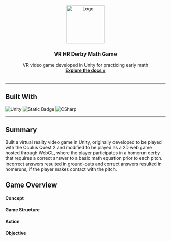 

<div align="center">
  <a href="https://github.com/othneildrew/Best-README-Template">
    <img src="https://images.vexels.com/media/users/3/316791/isolated/preview/7bd957a2f9ffe91e3b0d00609200041a-goose-holding-a-baseball-bat.png" alt="Logo" width="120" height="120">
  </a>

  <h3 align="center">VR HR Derby Math Game</h3>

  <p align="center">
    VR video game developed in Unity for practicing early math
    <br />
    <a href="https://github.com/owscork/vr-math-home-run-derby"><strong>Explore the docs »</strong></a>
    <br />
    <br />
  </p>
</div>

***

## Built With

![Unity][Unity.ico]
![Static Badge][WebGL.ico]
![CSharp][CSharp.ico]

***

## Summary

Built a virtual reality video game in Unity, originally developed to be played with the Oculus Quest 2 and modified to be played as a 2D web game hosted through WebGL, 
where the player participates in a homerun derby that requires a correct answer to a basic math equation prior to each pitch. Incorrect answers resulted in ground-outs and correct 
answers resulted in homeruns, if the player makes contact with the pitch.


## Game Overview

#### Concept

#### Game Structure

#### Action

#### Objective






[React.js]: https://img.shields.io/badge/React-20232A?style=for-the-badge&logo=react&logoColor=61DAFB
[React-url]: https://reactjs.org/
[Unity.ico]: https://img.shields.io/badge/unity-%23000000.svg?style=for-the-badge&logo=unity&logoColor=white?style=for-the-badge
[Unity-url]: https://unity.com
[WebGL.ico]: https://img.shields.io/badge/WebGL-990000?logo=webgl&logoColor=white&style=for-the-badge
[WebGL-url]: https://developer.mozilla.org/en-US/docs/Web/API/WebGL_API/Tutorial/Getting_started_with_WebGL
[CSharp.ico]: https://img.shields.io/badge/c%23-%23239120.svg?style=for-the-badge&logo=c-sharp&logoColor=white

